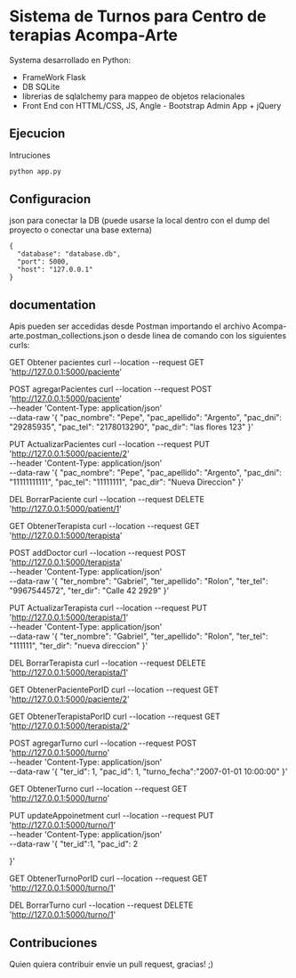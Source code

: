 # Sistema de Turnos para Centro de terapias Acompa-Arte

Systema desarrollado en Python:
 - FrameWork Flask
 - DB SQLite
 - librerias de sqlalchemy para mappeo de objetos relacionales
 - Front End con HTTML/CSS, JS, Angle - Bootstrap Admin App + jQuery

## Ejecucion

Intruciones

```sh
python app.py
```

## Configuracion

json para conectar la DB (puede usarse la local dentro con el dump del proyecto o conectar una base externa)

```
{
  "database": "database.db",
  "port": 5000,
  "host": "127.0.0.1"
}
```
## documentation

Apis pueden ser accedidas desde Postman importando el archivo Acompa-arte.postman_collections.json o desde linea de comando con los siguientes curls:

GET Obtener pacientes
curl --location --request GET 'http://127.0.0.1:5000/paciente'

POST agregarPacientes
curl --location --request POST 'http://127.0.0.1:5000/paciente' \
--header 'Content-Type: application/json' \
--data-raw '{
  "pac_nombre": "Pepe",
  "pac_apellido": "Argento",
  "pac_dni": "29285935",
  "pac_tel": "2178013290",
  "pac_dir": "las flores 123"
}'

PUT ActualizarPacientes
curl --location --request PUT 'http://127.0.0.1:5000/paciente/2' \
--header 'Content-Type: application/json' \
--data-raw '{
  "pac_nombre": "Pepe",
  "pac_apellido": "Argento",
  "pac_dni": "11111111111",
  "pac_tel": "11111111",
  "pac_dir": "Nueva Direccion"
}'

DEL BorrarPaciente
curl --location --request DELETE 'http://127.0.0.1:5000/patient/1'

GET ObtenerTerapista
curl --location --request GET 'http://127.0.0.1:5000/terapista'


POST addDoctor
curl --location --request POST 'http://127.0.0.1:5000/terapista' \
--header 'Content-Type: application/json' \
--data-raw '{
  "ter_nombre": "Gabriel",
  "ter_apellido": "Rolon",
  "ter_tel": "9967544572",
  "ter_dir": "Calle 42 2929"
}'

PUT ActualizarTerapista
curl --location --request PUT 'http://127.0.0.1:5000/terapista/1' \
--header 'Content-Type: application/json' \
--data-raw '{
  "ter_nombre": "Gabriel",
  "ter_apellido": "Rolon",
  "ter_tel": "111111",
  "ter_dir": "nueva direccion"
}'


DEL BorrarTerapista
curl --location --request DELETE 'http://127.0.0.1:5000/terapista/1'

GET ObtenerPacientePorID
curl --location --request GET 'http://127.0.0.1:5000/paciente/2'

GET ObtenerTerapistaPorID
curl --location --request GET 'http://127.0.0.1:5000/terapista/2'

POST agregarTurno
curl --location --request POST 'http://127.0.0.1:5000/turno' \
--header 'Content-Type: application/json' \
--data-raw '{
  "ter_id": 1,
  "pac_id": 1,
  "turno_fecha":"2007-01-01 10:00:00"
}'

GET ObtenerTurno
curl --location --request GET 'http://127.0.0.1:5000/turno'

PUT updateAppoinetment
curl --location --request PUT 'http://127.0.0.1:5000/turno/1' \
--header 'Content-Type: application/json' \
--data-raw '{
    "ter_id":1,
    "pac_id": 2
    
}'

GET ObtenerTurnoPorID
curl --location --request GET 'http://127.0.0.1:5000/turno/1'


DEL BorrarTurno
curl --location --request DELETE 'http://127.0.0.1:5000/turno/1'




## Contribuciones

Quien quiera contribuir envie un pull request, gracias! ;)

